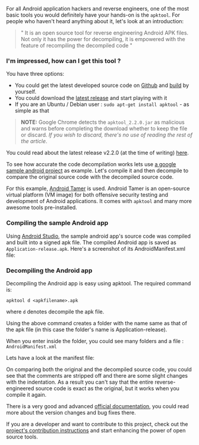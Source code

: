 For all Android application hackers and reverse engineers, one of the most basic tools you would definitely have your hands-on is the `apktool`. For people who haven't heard anything about it, let's look at an introduction:

> " It is an open source tool for reverse engineering Android APK files. Not only it has the power for decompiling, it is empowered with the feature of recompiling the decompiled code "

### I'm impressed, how can I get this tool ?

You have three options:

- You could get the latest developed source code on [Github](https://github.com/iBotPeaches/Apktool) and [build](https://ibotpeaches.github.io/Apktool/build/) by yourself.
- You could download the [latest release](https://github.com/iBotPeaches/Apktool/releases) and start playing with it
- If you are an Ubuntu / Debian user : `sudo apt-get install apktool` - as simple as that

> **NOTE:** Google Chrome detects the `apktool_2.2.0.jar` as malicious and warns before completing the download whether to keep the file or discard. *If you wish to discard, there's no use of reading the rest of the article*.

You could read about the latest release v2.2.0 (at the time of writing) [here](http://connortumbleson.com/2016/08/07/apktool-v2-2-0-released/).

To see how accurate the code decompilation works lets use [a google sample android project](https://github.com/googlesamples/android-ActionBarCompat-Styled) as example. Let's compile it and then decompile to compare the original source code with the decompiled source code.

For this example, [Android Tamer](https://androidtamer.com/) is used. Android Tamer is an open-source virtual platform (VM image) for both offensive security testing and development of Android applications. It comes with `apktool` and many more awesome tools pre-installed.

### Compiling the sample Android app

Using [Android Studio](https://developer.android.com/studio/index.html), the sample android app's source code was compiled and built into a signed apk file. The compiled Android app is saved as `Application-release.apk`. Here's a screenshot of its AndroidManifest.xml file:


### Decompiling the Android app

Decompiling the Android app is easy using apktool. The required command is:

`apktool d <apkfilename>.apk`

where `d` denotes decompile the apk file.



Using the above command creates a folder with the name same as that of the apk file (in this case the folder's name is Application-release).



When you enter inside the folder, you could see many folders and a file : `AndroidManifest.xml`



Lets have a look at the manifest file:



On comparing both the original and the decompiled source code, you could see that the comments are stripped off and there are some slight changes with the indentation. As a result you can't say that the entire reverse-engineered source code is exact as the original, but it works when you compile it again.

There is a very good and advanced [official documentation](https://ibotpeaches.github.io/Apktool/documentation/), you could read more about the version changes and bug fixes there.

If you are a developer and want to contribute to this project, check out the [project's contribution instructions](https://ibotpeaches.github.io/Apktool/contribute/) and start enhancing the power of open source tools.

